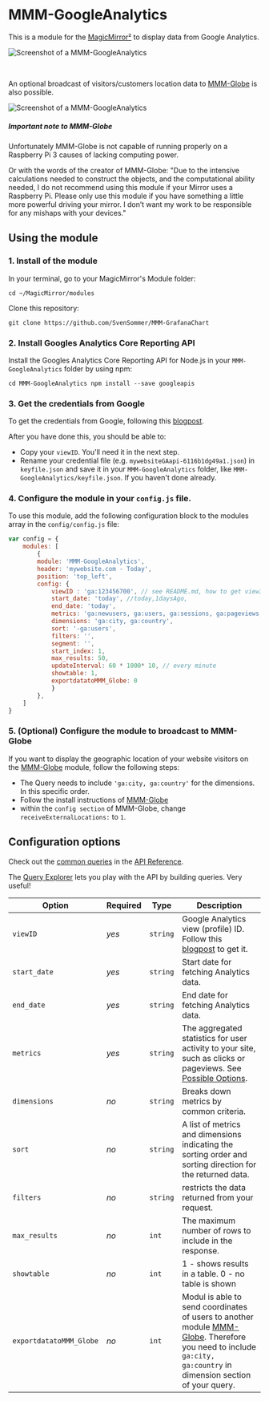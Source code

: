 # MMM-GoogleAnalytics

This is a module for the [MagicMirror²](https://github.com/MichMich/MagicMirror/) to display data from Google Analytics.

![Screenshot of a MMM-GoogleAnalytics](http://robstechlog.com/wp-content/uploads/2017/07/MMM-Googleanalytics_feature.png?raw=true)

<br>

An optional broadcast of visitors/customers location data to [MMM-Globe](https://github.com/SvenSommer/MMM-Globe) is also possible.<p>

![Screenshot of a MMM-GoogleAnalytics](https://github.com/SvenSommer/MMM-GoogleAnalytics/blob/master/MMM-GoogleAnalytics_animated.gif?raw=true)
##### Important note to MMM-Globe
Unfortunately MMM-Globe is not capable of running properly on a Raspberry Pi 3 causes of lacking computing power.

Or with the words of the creator of MMM-Globe: "Due to the intensive calculations needed to construct the objects, and the computational ability needed, I do not recommend using this module if your Mirror uses a Raspberry Pi. Please only use this module if you have something a little more powerful driving your mirror. I don’t want my work to be responsible for any mishaps with your devices."

## Using the module
### 1. Install of the module

In your terminal, go to your MagicMirror's Module folder:
````
cd ~/MagicMirror/modules
````

Clone this repository:
````
git clone https://github.com/SvenSommer/MMM-GrafanaChart
````

### 2. Install Googles Analytics Core Reporting API
Install the Googles Analytics Core Reporting API for Node.js in your ``MMM-GoogleAnalytics`` folder by using npm:

`
cd MMM-GoogleAnalytics
npm install --save googleapis
`
### 3. Get the credentials from Google
To get the credentials from Google, following this [blogpost](http://robstechlog.com/2017/07/19/display-website-statistics-smart-mirror-mmm-googleanalytics/).

After you have done this, you should be able to:
* Copy your ``viewID``. You'll need it in the next step.
* Rename your credential file (e.g. ``mywebsiteGAapi-6116b1dg49a1.json``) in ``keyfile.json`` and save it in your ``MMM-GoogleAnalytics`` folder, like ``MMM-GoogleAnalytics/keyfile.json``. If you haven't done already.

### 4. Configure the module in your `config.js` file.
To use this module, add the following configuration block to the modules array in the `config/config.js` file:
```js
var config = {
    modules: [
        {
        module: 'MMM-GoogleAnalytics',
        header: 'mywebsite.com - Today',
        position: 'top_left',
        config: {
            viewID : 'ga:123456700', // see README.md, how to get viewID and your keyfile.json
            start_date: 'today', //today,1daysAgo,
            end_date: 'today',
            metrics: 'ga:newusers, ga:users, ga:sessions, ga:pageviews,  ga:sessionDuration',
            dimensions: 'ga:city, ga:country',
            sort: '-ga:users',
            filters: '',
            segment: '',
            start_index: 1,
            max_results: 50,
            updateInterval: 60 * 1000* 10, // every minute
            showtable: 1,
            exportdatatoMMM_Globe: 0
            }
        },
    ]
}
```
### 5. (Optional) Configure the module to broadcast to MMM-Globe
If you want to display the geographic  location of your website visitors on the [MMM-Globe](https://github.com/SvenSommer/MMM-Globe) module, follow the following steps:
* The Query needs to include ``'ga:city, ga:country'`` for the dimensions. In this specific order.
* Follow the install instructions of [MMM-Globe](https://github.com/SvenSommer/MMM-Globe)
* within the ``config section`` of MMM-Globe, change ``receiveExternalLocations:`` to ``1``.

## Configuration options
Check out the [common queries](https://developers.google.com/analytics/devguides/reporting/core/v3/common-queries) in the [API Reference](https://developers.google.com/analytics/devguides/reporting/core/v3/reference).

The [Query Explorer](https://ga-dev-tools.appspot.com/query-explorer/) lets you play with the API by building queries. Very useful!

| Option           | Required | Type | Description
|----------------- |-----------|-------|----------------
| `viewID`        | *yes*|`string`| Google Analytics view (profile) ID. Follow this [blogpost](http://robstechlog.com/2017/07/19/display-website-statistics-smart-mirror-mmm-googleanalytics/) to get it.
| `start_date`        | *yes*|`string`| Start date for fetching Analytics data.
| `end_date`        | *yes*|`string`| End date for fetching Analytics data.
| `metrics`        | *yes*|`string`| The aggregated statistics for user activity to your site, such as clicks or pageviews. See [Possible Options](https://developers.google.com/analytics/devguides/reporting/core/dimsmets).
| `dimensions`        | *no*|`string`| Breaks down metrics by common criteria.
| `sort`        | *no*|`string`| A list of metrics and dimensions indicating the sorting order and sorting direction for the returned data.
| `filters`        | *no*|`string`| restricts the data returned from your request.
| `max_results`        | *no*|`int`| The maximum number of rows to include in the response.
| `showtable` | *no*|`int`| 1 - shows results in a table. 0 - no table is shown
| `exportdatatoMMM_Globe` | *no*|`int`| Modul is able to send coordinates of users to another module [MMM-Globe](https://github.com/SvenSommer/MMM-Globe). Therefore you need to include ``ga:city, ga:country`` in dimension section of your query.

